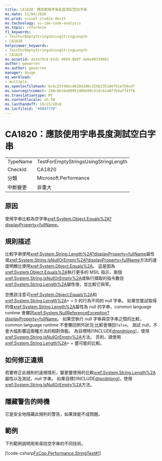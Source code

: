 ```yaml
---
title: CA1820：應該使用字串長度測試空白字串
ms.date: 11/04/2016
ms.prod: visual-studio-dev15
ms.technology: vs-ide-code-analysis
ms.topic: reference
f1_keywords:
- TestForEmptyStringsUsingStringLength
- CA1820
helpviewer_keywords:
- TestForEmptyStringsUsingStringLength
- CA1820
ms.assetid: da1e70c8-b1dc-46b9-8b8f-4e6e48339681
author: gewarren
ms.author: gewarren
manager: douge
ms.workload:
- multiple
ms.openlocfilehash: 6c6c25f48ecd628d3d6c32bb235180f91e750cdf
ms.sourcegitcommit: 240c8b34e80952d00e90c52dcb1a077b9aff47f6
ms.translationtype: MT
ms.contentlocale: zh-TW
ms.lasthandoff: 10/23/2018
ms.locfileid: "49847770"
---
```

# <a name="ca1820-test-for-empty-strings-using-string-length"></a>CA1820：應該使用字串長度測試空白字串

|||
|-|-|
|TypeName|TestForEmptyStringsUsingStringLength|
|CheckId|CA1820|
|分類|Microsoft.Performance|
|中斷變更|非重大|

## <a name="cause"></a>原因
 使用字串比較為空字串<xref:System.Object.Equals%2A?displayProperty=fullName>。

## <a name="rule-description"></a>規則描述
 比較字串使用<xref:System.String.Length%2A?displayProperty=fullName>屬性或<xref:System.String.IsNullOrEmpty%2A?displayProperty=fullName>方法的速度明顯比使用<xref:System.Object.Equals%2A>。 這是因為<xref:System.Object.Equals%2A>執行更多的 MSIL 指示，兩個<xref:System.String.IsNullOrEmpty%2A>或執行擷取的指令數目<xref:System.String.Length%2A>屬性值，並比較它與零。

 您應該注意可<xref:System.Object.Equals%2A>和<xref:System.String.Length%2A>= = 0 的行為不同的 null 字串。 如果您嘗試取得的值<xref:System.String.Length%2A>屬性為 null 的字串，common language runtime 會擲回<xref:System.NullReferenceException?displayProperty=fullName>。 如果您執行 null 字串與空字串之間的比較，common language runtime 不會擲回例外狀況;比較會傳回`false`。 測試 null，不會大幅影響這兩種方法的相對效能。 為目標時[!INCLUDE[dnprdnlong](../code-quality/includes/dnprdnlong_md.md)]，使用<xref:System.String.IsNullOrEmpty%2A>方法。 否則，請使用<xref:System.String.Length%2A>= = 盡可能的比較。

## <a name="how-to-fix-violations"></a>如何修正違規
 若要修正此規則的違規情形，變更要使用的比較<xref:System.String.Length%2A>屬性以及測試，null 字串。 如果目標[!INCLUDE[dnprdnlong](../code-quality/includes/dnprdnlong_md.md)]，使用<xref:System.String.IsNullOrEmpty%2A>方法。

## <a name="when-to-suppress-warnings"></a>隱藏警告的時機
 它是安全地隱藏此規則的警告，如果效能不成問題。

## <a name="example"></a>範例
 下列範例說明用來尋找空字串的不同技術。

 [!code-csharp[FxCop.Performance.StringTest#1](../code-quality/codesnippet/CSharp/ca1820-test-for-empty-strings-using-string-length_1.cs)]